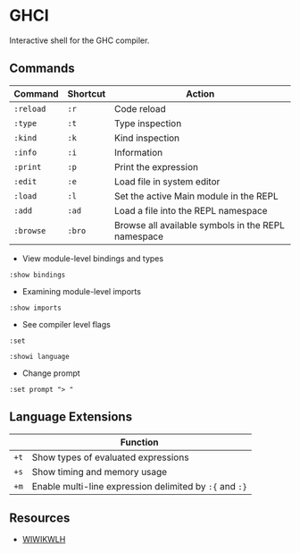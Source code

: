 # GHCI

Interactive shell for the GHC compiler.

## Commands

| Command   | Shortcut | Action                                             |
|-----------|----------|----------------------------------------------------|
| `:reload` | `:r`     | Code reload                                        |
| `:type`   | `:t`     | Type inspection                                    |
| `:kind`   | `:k`     | Kind inspection                                    |
| `:info`   | `:i`     | Information                                        |
| `:print`  | `:p`     | Print the expression                               |
| `:edit`   | `:e`     | Load file in system editor                         |
| `:load`   | `:l`     | Set the active Main module in the REPL             |
| `:add`    | `:ad`    | Load a file into the REPL namespace                |
| `:browse` | `:bro`   | Browse all available symbols in the REPL namespace |

* View module-level bindings and types
```
:show bindings
```
* Examining module-level imports
```
:show imports
```
* See compiler level flags
```
:set
```
```
:showi language
```
* Change prompt
```
:set prompt "> "
```

## Language Extensions

|      | Function                                                |
|------|---------------------------------------------------------|
| `+t` | Show types of evaluated expressions                     |
| `+s` | Show timing and memory usage                            |
| `+m` | Enable multi-line expression delimited by `:{` and `:}` |

## Resources

* [WIWIKWLH](http://dev.stephendiehl.com/hask/)

